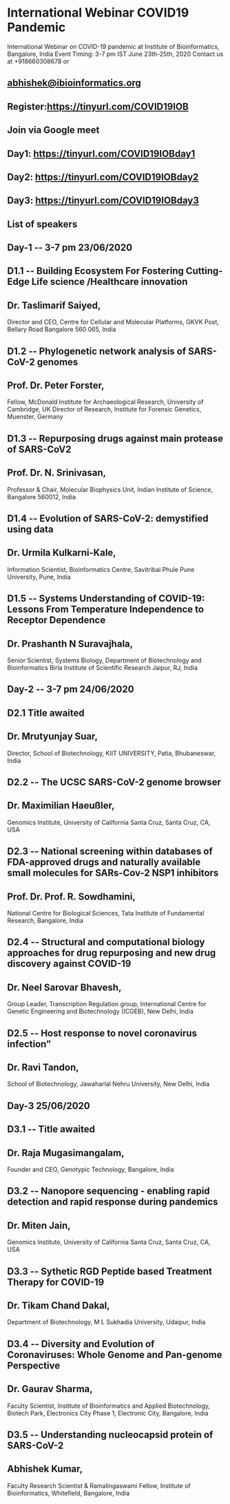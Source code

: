 # International Webinar COVID19 Pandemic 

International Webinar on COVID-19 pandemic at Institute of Bioinformatics, Bangalore, India
Event Timing: 3-7 pm IST June 23th-25th, 2020
Contact us at +918660308678 or 

abhishek@ibioinformatics.org
----

Register:https://tinyurl.com/COVID19IOB
---------
Join via Google meet
--------
Day1: https://tinyurl.com/COVID19IOBday1
-------
Day2: https://tinyurl.com/COVID19IOBday2
-------
Day3: https://tinyurl.com/COVID19IOBday3
-------




List of speakers
-----

Day-1	  -- 3-7 pm 23/06/2020
-----
D1.1		-- Building Ecosystem For Fostering Cutting-Edge Life science /Healthcare innovation
-----
Dr. Taslimarif Saiyed, 
-----
Director and CEO, Centre for Cellular and Molecular Platforms, GKVK Post, Bellary Road Bangalore 560 065, India

D1.2	-- Phylogenetic network analysis of SARS-CoV-2 genomes
-----
Prof. Dr. Peter Forster, 
-----
Fellow, McDonald Institute for Archaeological Research, University of Cambridge, UK Director of Research, Institute for Forensic Genetics, Muenster, Germany

D1.3	-- Repurposing drugs against main protease of SARS-CoV2
-----
Prof. Dr. N. Srinivasan, 
-----
Professor & Chair, Molecular Biophysics Unit, Indian Institute of Science, Bangalore 560012, India


D1.4	-- Evolution of SARS-CoV-2: demystified using data
-----
Dr. Urmila Kulkarni-Kale, 
-----
Information Scientist, Bioinformatics Centre, Savitribai Phule Pune University, Pune, India

D1.5	-- Systems Understanding of COVID-19: Lessons From Temperature Independence to Receptor Dependence 
-----
Dr. Prashanth N Suravajhala, 
-----
Senior Scientist, Systems Biology, Department of Biotechnology and Bioinformatics Birla Institute of Scientific Research Jaipur, RJ, India

Day-2	-- 3-7 pm 24/06/2020
-----
D2.1	Title awaited 
-----
Dr. Mrutyunjay Suar, 
-----
Director, School of Biotechnology, KIIT UNIVERSITY, Patia, Bhubaneswar, India

D2.2	 -- The UCSC SARS-CoV-2 genome browser 
-----
Dr. Maximilian Haeußler, 
-----
Genomics Institute, University of California Santa Cruz, Santa Cruz, CA, USA

D2.3	-- National screening within databases of FDA-approved drugs and naturally available small molecules for SARs-Cov-2 NSP1 inhibitors
-----

Prof. Dr. Prof. R. Sowdhamini, 
-----

National Centre for Biological Sciences, 
Tata Institute of Fundamental Research, Bangalore, India 

D2.4	-- Structural and computational biology approaches for drug repurposing and new drug discovery against COVID-19
-----
Dr. Neel Sarovar Bhavesh,
-----
Group Leader, Transcription Regulation group, International Centre for Genetic Engineering and Biotechnology (ICGEB), New Delhi, India

D2.5	-- Host response to novel coronavirus infection”
-----
Dr. Ravi Tandon, 
-----
School of Biotechnology, Jawaharlal Nehru University, New Delhi, India

Day-3	25/06/2020
-----

D3.1	-- Title awaited
-----

Dr. Raja Mugasimangalam,
-----
Founder and CEO, Genotypic Technology, Bangalore, India

D3.2	-- Nanopore sequencing - enabling rapid detection and rapid response during pandemics
-----

Dr. Miten Jain, 
-----
Genomics Institute, University of California Santa Cruz, Santa Cruz, CA,  USA


D3.3	-- Sythetic RGD Peptide based Treatment Therapy for COVID-19
-----
Dr. Tikam Chand Dakal, 
-----
Department of Biotechnology, M L Sukhadia University, Udaipur, India


D3.4	-- Diversity and Evolution of Coronaviruses: Whole Genome and Pan-genome Perspective
-----

Dr. Gaurav Sharma, 
-----
Faculty Scientist, Institute of Bioinformatics and Applied Biotechnology, 
Biotech Park, Electronics City Phase 1, Electronic City, Bangalore, India  

D3.5	-- Understanding nucleocapsid protein of SARS-CoV-2
-----
Abhishek Kumar, 
-----
Faculty Research Scientist & Ramalingaswami Fellow, Institute of Bioinformatics, Whitefield, Bangalore, India

